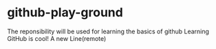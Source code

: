 # github-play-ground
The reponsibility will be used for learning the basics of github
Learning GitHub is cool!
A new Line(remote)
